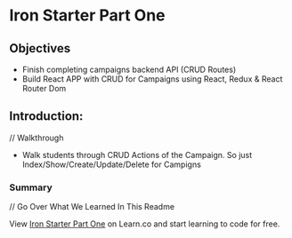 # Iron Starter Part One

## Objectives

* Finish completing campaigns backend API (CRUD Routes)
* Build React APP with CRUD for Campaigns using React, Redux & React Router Dom

## Introduction:

// Walkthrough
- Walk students through CRUD Actions of the Campaign. So just Index/Show/Create/Update/Delete for Campigns

### Summary

// Go Over What We Learned In This Readme

<p class='util--hide'>View <a href='https://learn.co/lessons/iron-starter-part-one'>Iron Starter Part One</a> on Learn.co and start learning to code for free.</p>